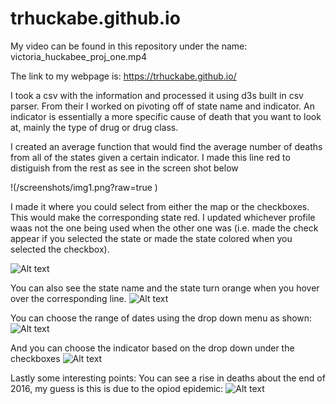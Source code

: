 # trhuckabe.github.io
My video can be found in this repository under the name: victoria_huckabee_proj_one.mp4

The link to my webpage is: https://trhuckabe.github.io/

I took a csv with the information and processed it using d3s built in csv parser. From their I worked on pivoting off of state
name and indicator. An indicator is essentially a more specific cause of death that you want to look at, mainly the type of drug
or drug class.

I created an average function that would find the average number of deaths from all of the states given a certain indicator.
I made this line red to distiguish from the rest as see in the screen shot below

!(/screenshots/img1.png?raw=true )

I made it where you could select from either the map or the checkboxes. This would make the corresponding state red.
I updated whichever profile waas not the one being used when the other one was (i.e. made the check appear if you selected
the state or made the state colored when you selected the checkbox).

![Alt text](/screenshots/img2.jpg?raw=true )

You can also see the state name and the state turn orange when you hover over the
corresponding line.
![Alt text](/screenshots/img6.jpg?raw=true )

You can choose the range of dates using the drop down menu as shown:
![Alt text](/screenshots/img3.jpg?raw=true )

And you can choose the indicator based on the drop down under the checkboxes
![Alt text](/screenshots/img4.jpg?raw=true )

Lastly some interesting points:
You can see a rise in deaths about the end of 2016, my guess is this is due to the opiod epidemic:
![Alt text](/screenshots/img5.jpg?raw=true )
